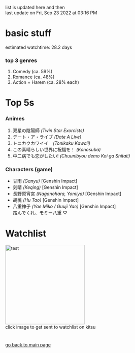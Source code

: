 list is updated here and then <br>
last update on Fri, Sep 23 2022 at 03:16 PM  <br>

<h1> basic stuff </h1>
estimated watchtime: 28.2 days
<h3> top 3 genres </h3>
  <ol>
    <li>Comedy (ca. 59%)</li>
    <li>Romance (ca. 48%)</li>
    <li>Action + Harem (ca. 28% each)</li>
  </ol>
<h1>Top 5s</h1>
<h3>Animes</h3>
<ol>
  <li>双星の陰陽師 <i>(Twin Star Exorcists)</i></li>
  <li>デート・ア・ライブ <i>(Date A Live)</i></li>
  <li>トニカクカワイイ　<i>(Tonikaku Kawaii)</i></li>
  <li>この素晴らしい世界に祝福を！ <i>(Konosuba)</i></li>
  <li>中二病でも恋がしたい! <i>(Chuunibyou demo Koi ga Shitai!)</i></li>
</ol>
<h3>Characters (game) </h3>
<ul>
  <li>甘雨 <i>(Ganyu)</i> [Genshin Impact]</li>
  <li>刻晴 <i>(Keqing)</i> [Genshin Impact]</li>
  <li>長野原宵宮 <i>(Naganohara, Yomiya)</i> [Genshin Impact]</li>
  <li>胡桃 <i>(Hu Tao)</i> [Genshin Impact]</li>
  <li>八重神子 <i>(Yae Miko / Guuji Yae)</i> [Genshin Impact]</li> 
  踏んでくれ、モミー八重 ♡</b>
</ul>
<h1> Watchlist </h1>
  <div class="container">
    <a href="https://kitsu.io/users/mottsui/library">
      <img src="https://c.tenor.com/geGFxXPcbfkAAAAS/chuunibyou-smug.gif" width="250" height="250" alt="test" class="image">
      <div class="overlay">
    </a>
  </div>
 click image to get sent to watchlist on kitsu
  <h1></h1>
  <a href="https://github.com/mottsui-senpai">go back to main page</a>

